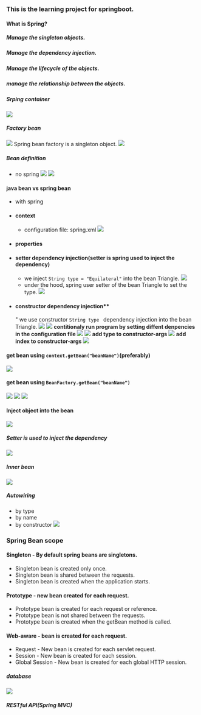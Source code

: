 ### This is the learning project for springboot.

#### What is Spring?

##### Manage the singleton objects.

##### Manage the dependency injection.

##### Manage the lifecycle of the objects.

##### manage the relationship between the objects.

##### Srping container
![](/images/Screen%20Shot%202022-05-10%20at%206.38.40%20PM.png)

##### Factory bean
![](./images/Screen%20Shot%202022-05-10%20at%206.41.52%20PM.png)
Spring bean factory is a singleton object.
![](/images/Screen%20Shot%202022-05-10%20at%206.42.45%20PM.png)

##### Bean definition
* no spring 
![](/images/Screen%20Shot%202022-05-10%20at%206.48.46%20PM.png)
![](/images/Screen%20Shot%202022-05-10%20at%206.49.03%20PM.png)

#### java bean vs spring bean

* with spring
* #### context
  *  configuration file: spring.xml
![](/images/Screen%20Shot%202022-05-10%20at%207.29.11%20PM.png)
* #### properties
* #### setter dependency injection(setter is spring used to inject the dependency)
  * we inject `String type = "Equilateral"` into the bean Triangle.
  ![](images/Screen%20Shot%202022-05-11%20at%205.15.45%20AM.png)
  * under the hood, spring user setter of the bean Triangle to set the type.
  ![](images/Screen%20Shot%202022-05-11%20at%205.25.25%20AM.png)
* #### constructor dependency injection**
  " we use constructor `String type ` dependency injection into the bean Triangle.
  ![](images/Screen%20Shot%202022-05-11%20at%205.33.44%20AM.png)
  ![](images/Screen%20Shot%202022-05-11%20at%205.33.31%20AM.png)
  **contitionaly run program by setting diffent denpencies in the configuration file**
  ![](/images/Screen%20Shot%202022-05-11%20at%205.46.14%20AM.png)
  ![](images/Screen%20Shot%202022-05-11%20at%205.46.31%20AM.png)
  **add type to constructor-args**
  ![](images/Screen%20Shot%202022-05-11%20at%205.56.35%20AM.png)
  **add index to constructor-args**
  ![](images/Screen%20Shot%202022-05-11%20at%206.03.04%20AM.png)


#### get bean using `context.getBean("beanName")`(preferably)
![](/images/Screen%20Shot%202022-05-10%20at%207.31.16%20PM.png)
#### get bean using `BeanFactory.getBean("beanName")`
![](images/Screen%20Shot%202022-05-11%20at%204.13.09%20AM.png)
![](images/Screen%20Shot%202022-05-10%20at%207.29.11%20PM.png)
![](images/Screen%20Shot%202022-05-10%20at%207.31.16%20PM.png)

#### Inject object into the bean
![](/images/Screen%20Shot%202022-05-11%20at%208.37.29%20AM.png)
##### Setter is used to inject the dependency
![](/images/Screen%20Shot%202022-05-11%20at%208.43.57%20AM.png)

##### Inner bean
![](images/Screen%20Shot%202022-05-11%20at%206.04.58%20PM.png)

##### Autowiring
* by type
* by name
* by constructor
![](/images/Screen%20Shot%202022-05-11%20at%206.52.12%20PM.png)

### Spring Bean scope
#### Singleton - By default spring beans are singletons.
  * Singleton bean is created only once.
  * Singleton bean is shared between the requests.
  * Singleton bean is created when the application starts.
#### Prototype - new bean created for each request.
  * Prototype bean is created for each request or reference.
  * Prototype bean is not shared between the requests.
  * Prototype bean is created when the getBean method is called.
#### Web-aware - bean is created for each request.
  * Request - New bean is created for each servlet request.
  * Session - New bean is created for each session.
  * Global Session - New bean is created for each global HTTP session.
![]()
![]()
![]()
![]()


















##### database
![](images/Screen%20Shot%202022-05-10%20at%203.28.04%20PM.png)



##### RESTful API(Spring MVC)
##### 











